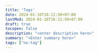 ```yaml
---
title: 'Tags'
date: 2024-01-16T16:12:58+07:00
lastMod: 2024-01-16T16:12:58+07:00
draft: true
tocopen: false
description: "<enter description here>"
summary: "<Enter summary here>"
tags: ["no-tag"]
---
```

